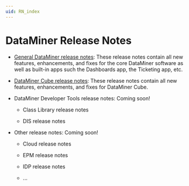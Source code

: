 ```yaml
---
uid: RN_index
---
```


# DataMiner Release Notes

- [General DataMiner release notes](xref:DataMiner_General_RNs_index): These release notes contain all new features, enhancements, and fixes for the core DataMiner software as well as built-in apps such the Dashboards app, the Ticketing app, etc.

- [DataMiner Cube release notes](xref:DataMiner_Cube_RNs_index): These release notes contain all new features, enhancements, and fixes for DataMiner Cube.

- DataMiner Developer Tools release notes: Coming soon!

  - Class Library release notes

  - DIS release notes

- Other release notes: Coming soon!

  - Cloud release notes

  - EPM release notes

  - IDP release notes

  - ...
